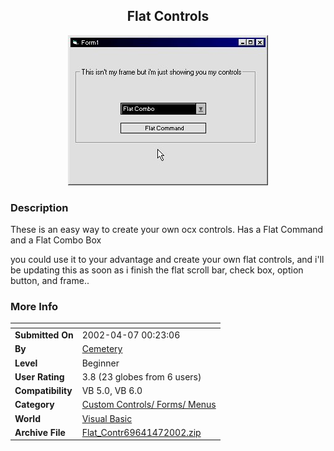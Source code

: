 ﻿<div align="center">

## Flat Controls

<img src="PIC20024713612064.jpg">
</div>

### Description

These is an easy way to create your own ocx controls. Has a Flat Command and a Flat Combo Box

you could use it to your advantage and create your own flat controls, and i'll be updating this as soon as i finish the flat scroll bar, check box, option button, and frame..
 
### More Info
 


<span>             |<span>
---                |---
**Submitted On**   |2002-04-07 00:23:06
**By**             |[Cemetery](https://github.com/Planet-Source-Code/PSCIndex/blob/master/ByAuthor/cemetery.md)
**Level**          |Beginner
**User Rating**    |3.8 (23 globes from 6 users)
**Compatibility**  |VB 5\.0, VB 6\.0
**Category**       |[Custom Controls/ Forms/  Menus](https://github.com/Planet-Source-Code/PSCIndex/blob/master/ByCategory/custom-controls-forms-menus__1-4.md)
**World**          |[Visual Basic](https://github.com/Planet-Source-Code/PSCIndex/blob/master/ByWorld/visual-basic.md)
**Archive File**   |[Flat\_Contr69641472002\.zip](https://github.com/Planet-Source-Code/cemetery-flat-controls__1-33554/archive/master.zip)








